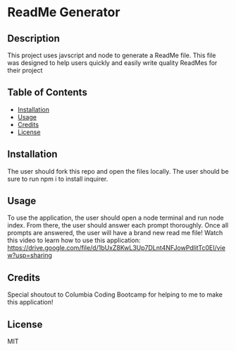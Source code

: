 # ReadMe Generator 

## Description
This project uses javscript and node to generate a ReadMe file. This file was designed to help users quickly and easily write quality ReadMes for their project

## Table of Contents
- [Installation](#installation)
- [Usage](#usage)
- [Credits](#credits)
- [License](#license)

## Installation
The user should fork this repo and open the files locally. The user should be sure to run npm i to install inquirer.

## Usage
To use the application, the user should open a node terminal and run node index. From there, the user should answer each prompt thoroughly. Once all prompts are answered, the user will have a brand new read me file!
Watch this video to learn how to use this application: https://drive.google.com/file/d/1bUxZ8KwL3Up7DLnt4NFJowPdlitTc0EI/view?usp=sharing

## Credits
Special shoutout to Columbia Coding Bootcamp for helping to me to make this application!

## License
MIT
